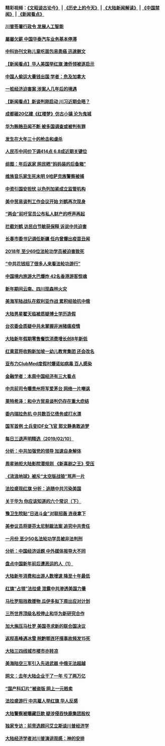 #### 精彩视频：[《文昭谈古论今》](http://45.76.195.252/wenzhao) | [《历史上的今天》](http://45.76.195.252/today-in-history) | [《大陆新闻解读》](http://45.76.195.252/ntdtv-comedy) | [《中国禁闻》](http://45.76.195.252/ntdtv-news) | [《新闻看点》](http://45.76.195.252/news-insight) 

 #### [川普签署行政令 发展人工智能](../pages/nsc413/n11038189.md?t=02120031) 

#### [屡屡欠薪 中国华泰汽车业务基本停滞](../pages/nsc413/n11038273.md?t=02120031) 

#### [中科协刊文称儿童吃面包易患癌 迅速删文](../pages/nsc413/n11038419.md?t=02120031) 

#### [【新闻看点】华人美国举红旗 澳侨领被逐启示](../pages/nsc413/n11038210.md?t=02120031) 

#### [中国人偷运大量钱出国 学者：危及加拿大](../pages/nsc413/n11038272.md?t=02120031) 

#### [一桩经济迫害案 涉案人几年后的境遇](../pages/nsc413/n11038247.md?t=02120031) 

#### [【新闻看点】新谈判刚启动 川习近期会晤？](../pages/nsc413/n11037934.md?t=02120031) 

#### [成都砸20亿建《红楼梦》仿古小镇 沦为鬼城](../pages/nsc413/n11038030.md?t=02120031) 

#### [华为贿赂丑闻不断 被多国调查或被判有罪](../pages/nsc413/n11038028.md?t=02120031) 

#### [发生在大年三十的枪击和虐杀](../pages/nsc413/n11034351.md?t=02120031) 

#### [人民币中间价下调414点 6.8成近期关键位](../pages/nsc413/n11037117.md?t=02120031) 

#### [组图：年后返家 网民晒“妈妈装的后备箱”](../pages/nsc413/n11038125.md?t=02120031) 

#### [维族音乐家生死未明 9哈萨克族警察被捕](../pages/nsc413/n11037975.md?t=02120031) 

#### [中资引国安担忧 以色列加紧成立监管机构](../pages/nsc413/n11037999.md?t=02120031) 

#### [美中贸易谈判工作会议开始 刘鹤再次现身](../pages/nsc413/n11037952.md?t=02120031) 

#### [“两会”前吁官员公布私人财产的呼声再起](../pages/nsc413/n11037943.md?t=02120031) 

#### [拦截刘鹤 访民白节敏获保释 诉说中共迫害](../pages/nsc413/n11037782.md?t=02120031) 


#### [长春市委书记调任新疆 任内曾爆出疫苗丑闻](../pages/nsc413/n11037527.md?t=02120031) 

#### [2018年 至少69位法轮功学员被迫害致死](../pages/nsc413/n10908623.md?t=02120031) 

#### [“中共花钱招了很多人来看法轮功游行”](../pages/nsc413/n11035086.md?t=02120031) 

#### [中国境内旅游大巴爆炸 42名香港游客惊魂](../pages/nsc413/n11037284.md?t=02120031) 

#### [新年期间云南、四川现森林火灾](../pages/nsc413/n11037060.md?t=02120031) 

#### [美海军陆战队在叙利亚作战 累积经验抗中俄](../pages/nsc413/n11037435.md?t=02120031) 

#### [大陆男星翟天临被质疑博士学历造假](../pages/nsc413/n11037180.md?t=02120031) 

#### [台农委会质疑中共未掌握非洲猪瘟疫情](../pages/nsc413/n11037191.md?t=02120031) 

#### [大陆新年假期零售餐饮消费增长创8年新低](../pages/nsc413/n11036757.md?t=02120031) 

#### [红黄蓝将收购新加坡一幼儿教育集团 还会改名](../pages/nsc413/n11036463.md?t=02120031) 

#### [亚布力ClubMed度假村爆诺如病毒 百人感染](../pages/nsc413/n11036654.md?t=02120031) 

#### [金融学者：本周中国经济有三大看点](../pages/nsc413/n11036342.md?t=02120031) 

#### [中共前司令曝贵州将军爱茅台 网络一片嘲讽](../pages/nsc413/n11036813.md?t=02120031) 

#### [莱特希泽：和中方贸易谈判仍存在重大症结](../pages/nsc413/n11036185.md?t=02120031) 

#### [委内瑞拉危机 中共数百亿债务或打水漂](../pages/nsc413/n11036297.md?t=02120031) 

#### [国军首例 士兵变IDF女飞官 郭文静勇敢追梦](../pages/nsc413/n11036587.md?t=02120031) 

#### [每日三退声明精选（2019/02/10）](../pages/nsc413/n11036673.md?t=02120031) 

#### [分析：中共加强党的领导 加速自身解体](../pages/nsc413/n11036404.md?t=02120031) 

#### [周星驰拒大陆影院潜规则 《新喜剧之王》受压](../pages/nsc413/n11035950.md?t=02120031) 

#### [《流浪地球》被斥“太空版战狼”骂声一片](../pages/nsc413/n11036346.md?t=02120031) 

#### [法拉盛现红旗 分析：追随中共污染美国](../pages/nsc413/n11036088.md?t=02120031) 

#### [关于华为 你应该知道的六个常识（下）](../pages/nsc413/n11033240.md?t=02120031) 

#### [豫卫生院贴“日进斗金”对联招轰 连夜拿下](../pages/nsc413/n11036197.md?t=02120031) 

#### [美参议员将提芬太尼制裁法案 追究中共责任](../pages/nsc413/n11036127.md?t=02120031) 

#### [一月份 至少50名法轮功学员被非法判刑](../pages/nsc413/n11036204.md?t=02120031) 

#### [分析：中国经济话题 中外媒体报导大不同](../pages/nsc413/n11034412.md?t=02120031) 

#### [盘点中国新年前后遭恶运的人（1）](../pages/nsc413/n11034728.md?t=02120031) 

#### [大陆新年消费和出游人数增速 降至十年最低](../pages/nsc413/n11035990.md?t=02120031) 

#### [红旗“占领”法拉盛 泄露中共渗透美国力量](../pages/nsc413/n11035177.md?t=02120031) 

#### [马杜罗阻挡救援物 瓜伊多拟下周出应对计划](../pages/nsc413/n11035966.md?t=02120031) 


#### [三所世界顶级名校停止和华为新研究合作](../pages/nsc413/n11034829.md?t=02120031) 

#### [加大施压马杜罗 美国寻求新的联合国决议](../pages/nsc413/n11035619.md?t=02120031) 

#### [返程高峰遇冰雪 皖黔鄂连环撞事故频发15死](../pages/nsc413/n11035357.md?t=02120031) 

#### [大陆三四线城市楼市亦转凉](../pages/nsc413/n11035261.md?t=02120031) 

#### [美海陆空三军引入先进武器 中俄无法超越](../pages/nsc413/n11019720.md?t=02120031) 

#### [网文：去年大陆企业干了一年 亏了两万亿](../pages/nsc413/n11035104.md?t=02120031) 

#### [“国产科幻片”被盗版 网上一元贱卖](../pages/nsc413/n11035079.md?t=02120031) 

#### [法拉盛游行 中共雇人举红旗 华人反感](../pages/nsc413/n11035206.md?t=02120031) 

#### [大陆警察被曝藏巨款 疑涉侵吞快鹿集团股权](../pages/nsc413/n11035050.md?t=02120031) 

#### [独家专访：前竞选顾问艾立斯谈川普经济学](../pages/nsc413/n11034992.md?t=02120031) 

#### [大陆经济学者对川普演讲观感：神的安排](../pages/nsc413/n11034989.md?t=02120031) 

